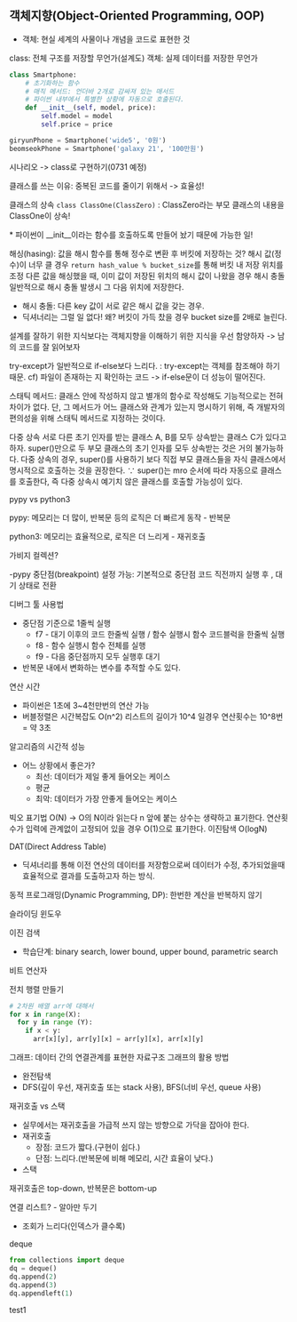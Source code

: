 객체지향(Object-Oriented Programming, OOP)
-
- 객체: 현실 세계의 사물이나 개념을 코드로 표현한 것

class: 전체 구조를 저장할 무언가(설계도)
객체: 실제 데이터를 저장한 무언가

```Python
class Smartphone:
	# 초기화하는 함수
    # 매직 메서드: 언더바 2개로 감싸져 있는 매서드
    # 파이썬 내부에서 특별한 상황에 자동으로 호출된다.
	def __init__(self, model, price):
		self.model = model
		self.price = price

giryunPhone = Smartphone('wide5', '0원')
beomseokPhone = Smartphone('galaxy 21', '100만원')
```
시나리오 -> class로 구현하기(0731 예정)

클래스를 쓰는 이유: 중복된 코드를 줄이기 위해서 -> 효율성!

클래스의 상속
```class ClassOne(ClassZero)```
: ClassZero라는 부모 클래스의 내용을 ClassOne이 상속!

\* 파이썬이 __init__이라는 함수를 호출하도록 만들어 놨기 때문에 가능한 일! 

해싱(hasing): 값을 해시 함수를 통해 정수로 변환 후 버킷에 저장하는 것?
해시 값(정수)이 너무 클 경우 ```return hash_value % bucket_size```를 통해 버킷 내 저장 위치를 조정
다른 값을 해싱했을 때, 이미 값이 저장된 위치의 해시 값이 나왔을 경우 해시 충돌
일반적으로 해시 충돌 발생시 그 다음 위치에 저장한다.
  - 해시 충돌: 다른 key 값이 서로 같은 해시 값을 갖는 경우. 
  - 딕셔너리는 그럴 일 없다! 왜?
버킷이 가득 찼을 경우 bucket size를 2배로 늘린다.

설계를 잘하기 위한 지식보다는
객체지향을 이해하기 위한 지식을 우선 함양하자 -> 남의 코드를 잘 읽어보자

try-except가 일반적으로 if-else보다 느리다. : try-except는 객체를 참조해야 하기 때문.
cf) 파일이 존재하는 지 확인하는 코드 -> if-else문이 더 성능이 떨어진다.

스태틱 메서드: 클래스 안에 작성하지 않고 별개의 함수로 작성해도 기능적으로는 전혀 차이가 없다. 단, 그 메서드가 어느 클래스와 관계가 있는지 명시하기 위해, 즉 개발자의 편의성을 위해 스태틱 메서드로 지정하는 것이다.

다중 상속
서로 다른 초기 인자를 받는 클래스 A, B를 모두 상속받는 클래스 C가 있다고 하자.
super()만으로 두 부모 클래스의 초기 인자를 모두 상속받는 것은 거의 불가능하다.
다중 상속의 경우, super()를 사용하기 보다 직접 부모 클래스들을 자식 클래스에서 명시적으로 호출하는 것을 권장한다.
∵ super()는 mro 순서에 따라 자동으로 클래스를 호출한다, 즉 다중 상속시 예기치 않은 클래스를 호출할 가능성이 있다.

pypy vs python3

pypy: 메모리는 더 많이, 반복문 등의 로직은 더 빠르게 동작 - 반복문

python3: 메모리는 효율적으로, 로직은 더 느리게 - 재귀호출

가비지 컬렉션?

-pypy
중단점(breakpoint) 설정 가능: 기본적으로 중단점 코드 직전까지 실행 후 , 대기 상태로 전환

디버그 툴 사용법
- 중단점 기준으로 1줄씩 실행
  - f7 - 대기 이후의 코드 한줄씩 실행 / 함수 실행시 함수 코드블럭을 한줄씩 실행
  - f8 - 함수 실행시 함수 전체를 실행
  - f9 - 다음 중단점까지 모두 실행후 대기
- 반복문 내에서 변화하는 변수를 추적할 수도 있다.

연산 시간
- 파이썬은 1초에 3~4천만번의 연산 가능
- 버블정렬은 시간복잡도 O(n^2)
리스트의 길이가 10^4 일경우 연산횟수는 10^8번 = 약 3초

알고리즘의 시간적 성능
- 어느 상황에서 좋은가?
  - 최선: 데이터가 제일 좋게 들어오는 케이스
  - 평균
  - 최악: 데이터가 가장 안좋게 들어오는 케이스

빅오 표기법 O(N) -> O의 N이라 읽는다
n 앞에 붙는 상수는 생략하고 표기한다.
연산횟수가 입력에 관계없이 고정되어 있을 경우 O(1)으로 표기한다.
이진탐색 O(logN)

DAT(Direct Address Table)
- 딕셔너리를 통해 이전 연산의 데이터를 저장함으로써 데이터가 수정, 추가되었을때 효율적으로 결과를 도출하고자 하는 방식.

동적 프로그래밍(Dynamic Programming, DP): 한번한 계산을 반복하지 않기

슬라이딩 윈도우

이진 검색
- 학습단계: binary search, lower bound, upper bound, parametric search


비트 연산자

전치 행렬 만들기
```python
# 2차원 배열 arr에 대해서
for x in range(X):
  for y in range (Y):
    if x < y:
      arr[x][y], arr[y][x] = arr[y][x], arr[x][y]
```

그래프: 데이터 간의 연결관계를 표현한 자료구조
그래프의 활용 방법
- 완전탐색
- DFS(깊이 우선, 재귀호출 또는 stack 사용), BFS(너비 우선, queue 사용)
  
재귀호출 vs 스택
- 실무에서는 재귀호출을 가급적 쓰지 않는 방향으로 가닥을 잡아야 한다.
- 재귀호출
  - 장점: 코드가 짧다.(구현이 쉽다.)
  - 단점: 느리다.(반복문에 비해 메모리, 시간 효율이 낮다.)
- 스택

재귀호출은 top-down, 반복문은 bottom-up

연결 리스트? - 알아만 두기
- 조회가 느리다(인덱스가 클수록)

deque
```Python
from collections import deque
dq = deque()
dq.append(2)
dq.append(3)
dq.appendleft(1)
```

test1